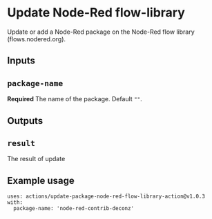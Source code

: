 # Update Node-Red flow-library

Update or add a Node-Red package on the Node-Red flow library (flows.nodered.org).

## Inputs

## `package-name`

**Required** The name of the package. Default `""`.

## Outputs

## `result`

The result of update

## Example usage

```
uses: actions/update-package-node-red-flow-library-action@v1.0.3
with:
  package-name: 'node-red-contrib-deconz'
```
